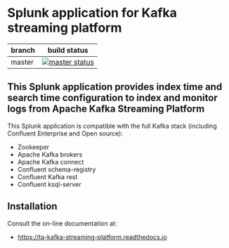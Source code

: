 # Splunk application for Kafka streaming platform

| branch | build status |
| ---    | ---          |
| master | [![master status](https://circleci.com/gh/guilhemmarchand/TA-kafka-streaming-platform/tree/master.svg?style=svg)](https://circleci.com/gh/guilhemmarchand/TA-kafka-streaming-platform/tree/master)

## This Splunk application provides index time and search time configuration to index and monitor logs from Apache Kafka Streaming Platform

This Splunk application is compatible with the full Kafka stack (including Confluent Enterprise and Open source):

- Zookeeper
- Apache Kafka brokers
- Apache Kafka connect
- Confluent schema-registry
- Confluent Kafka rest
- Confluent ksql-server

## Installation

Consult the on-line documentation at:

* https://ta-kafka-streaming-platform.readthedocs.io

